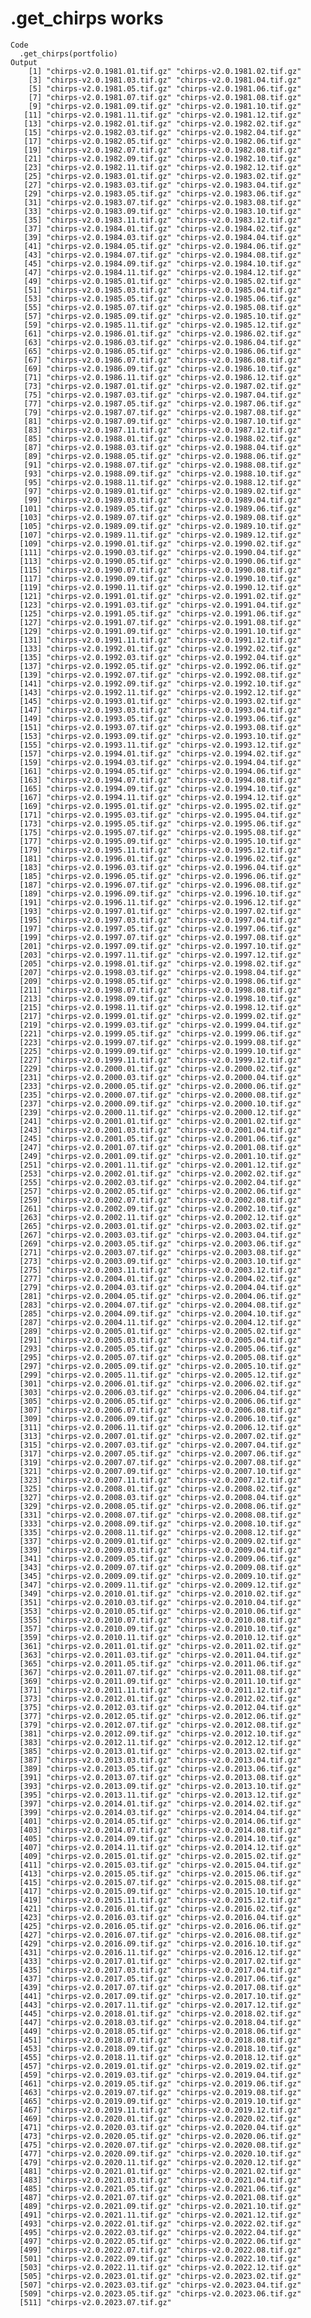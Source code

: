 # .get_chirps works

    Code
      .get_chirps(portfolio)
    Output
        [1] "chirps-v2.0.1981.01.tif.gz" "chirps-v2.0.1981.02.tif.gz"
        [3] "chirps-v2.0.1981.03.tif.gz" "chirps-v2.0.1981.04.tif.gz"
        [5] "chirps-v2.0.1981.05.tif.gz" "chirps-v2.0.1981.06.tif.gz"
        [7] "chirps-v2.0.1981.07.tif.gz" "chirps-v2.0.1981.08.tif.gz"
        [9] "chirps-v2.0.1981.09.tif.gz" "chirps-v2.0.1981.10.tif.gz"
       [11] "chirps-v2.0.1981.11.tif.gz" "chirps-v2.0.1981.12.tif.gz"
       [13] "chirps-v2.0.1982.01.tif.gz" "chirps-v2.0.1982.02.tif.gz"
       [15] "chirps-v2.0.1982.03.tif.gz" "chirps-v2.0.1982.04.tif.gz"
       [17] "chirps-v2.0.1982.05.tif.gz" "chirps-v2.0.1982.06.tif.gz"
       [19] "chirps-v2.0.1982.07.tif.gz" "chirps-v2.0.1982.08.tif.gz"
       [21] "chirps-v2.0.1982.09.tif.gz" "chirps-v2.0.1982.10.tif.gz"
       [23] "chirps-v2.0.1982.11.tif.gz" "chirps-v2.0.1982.12.tif.gz"
       [25] "chirps-v2.0.1983.01.tif.gz" "chirps-v2.0.1983.02.tif.gz"
       [27] "chirps-v2.0.1983.03.tif.gz" "chirps-v2.0.1983.04.tif.gz"
       [29] "chirps-v2.0.1983.05.tif.gz" "chirps-v2.0.1983.06.tif.gz"
       [31] "chirps-v2.0.1983.07.tif.gz" "chirps-v2.0.1983.08.tif.gz"
       [33] "chirps-v2.0.1983.09.tif.gz" "chirps-v2.0.1983.10.tif.gz"
       [35] "chirps-v2.0.1983.11.tif.gz" "chirps-v2.0.1983.12.tif.gz"
       [37] "chirps-v2.0.1984.01.tif.gz" "chirps-v2.0.1984.02.tif.gz"
       [39] "chirps-v2.0.1984.03.tif.gz" "chirps-v2.0.1984.04.tif.gz"
       [41] "chirps-v2.0.1984.05.tif.gz" "chirps-v2.0.1984.06.tif.gz"
       [43] "chirps-v2.0.1984.07.tif.gz" "chirps-v2.0.1984.08.tif.gz"
       [45] "chirps-v2.0.1984.09.tif.gz" "chirps-v2.0.1984.10.tif.gz"
       [47] "chirps-v2.0.1984.11.tif.gz" "chirps-v2.0.1984.12.tif.gz"
       [49] "chirps-v2.0.1985.01.tif.gz" "chirps-v2.0.1985.02.tif.gz"
       [51] "chirps-v2.0.1985.03.tif.gz" "chirps-v2.0.1985.04.tif.gz"
       [53] "chirps-v2.0.1985.05.tif.gz" "chirps-v2.0.1985.06.tif.gz"
       [55] "chirps-v2.0.1985.07.tif.gz" "chirps-v2.0.1985.08.tif.gz"
       [57] "chirps-v2.0.1985.09.tif.gz" "chirps-v2.0.1985.10.tif.gz"
       [59] "chirps-v2.0.1985.11.tif.gz" "chirps-v2.0.1985.12.tif.gz"
       [61] "chirps-v2.0.1986.01.tif.gz" "chirps-v2.0.1986.02.tif.gz"
       [63] "chirps-v2.0.1986.03.tif.gz" "chirps-v2.0.1986.04.tif.gz"
       [65] "chirps-v2.0.1986.05.tif.gz" "chirps-v2.0.1986.06.tif.gz"
       [67] "chirps-v2.0.1986.07.tif.gz" "chirps-v2.0.1986.08.tif.gz"
       [69] "chirps-v2.0.1986.09.tif.gz" "chirps-v2.0.1986.10.tif.gz"
       [71] "chirps-v2.0.1986.11.tif.gz" "chirps-v2.0.1986.12.tif.gz"
       [73] "chirps-v2.0.1987.01.tif.gz" "chirps-v2.0.1987.02.tif.gz"
       [75] "chirps-v2.0.1987.03.tif.gz" "chirps-v2.0.1987.04.tif.gz"
       [77] "chirps-v2.0.1987.05.tif.gz" "chirps-v2.0.1987.06.tif.gz"
       [79] "chirps-v2.0.1987.07.tif.gz" "chirps-v2.0.1987.08.tif.gz"
       [81] "chirps-v2.0.1987.09.tif.gz" "chirps-v2.0.1987.10.tif.gz"
       [83] "chirps-v2.0.1987.11.tif.gz" "chirps-v2.0.1987.12.tif.gz"
       [85] "chirps-v2.0.1988.01.tif.gz" "chirps-v2.0.1988.02.tif.gz"
       [87] "chirps-v2.0.1988.03.tif.gz" "chirps-v2.0.1988.04.tif.gz"
       [89] "chirps-v2.0.1988.05.tif.gz" "chirps-v2.0.1988.06.tif.gz"
       [91] "chirps-v2.0.1988.07.tif.gz" "chirps-v2.0.1988.08.tif.gz"
       [93] "chirps-v2.0.1988.09.tif.gz" "chirps-v2.0.1988.10.tif.gz"
       [95] "chirps-v2.0.1988.11.tif.gz" "chirps-v2.0.1988.12.tif.gz"
       [97] "chirps-v2.0.1989.01.tif.gz" "chirps-v2.0.1989.02.tif.gz"
       [99] "chirps-v2.0.1989.03.tif.gz" "chirps-v2.0.1989.04.tif.gz"
      [101] "chirps-v2.0.1989.05.tif.gz" "chirps-v2.0.1989.06.tif.gz"
      [103] "chirps-v2.0.1989.07.tif.gz" "chirps-v2.0.1989.08.tif.gz"
      [105] "chirps-v2.0.1989.09.tif.gz" "chirps-v2.0.1989.10.tif.gz"
      [107] "chirps-v2.0.1989.11.tif.gz" "chirps-v2.0.1989.12.tif.gz"
      [109] "chirps-v2.0.1990.01.tif.gz" "chirps-v2.0.1990.02.tif.gz"
      [111] "chirps-v2.0.1990.03.tif.gz" "chirps-v2.0.1990.04.tif.gz"
      [113] "chirps-v2.0.1990.05.tif.gz" "chirps-v2.0.1990.06.tif.gz"
      [115] "chirps-v2.0.1990.07.tif.gz" "chirps-v2.0.1990.08.tif.gz"
      [117] "chirps-v2.0.1990.09.tif.gz" "chirps-v2.0.1990.10.tif.gz"
      [119] "chirps-v2.0.1990.11.tif.gz" "chirps-v2.0.1990.12.tif.gz"
      [121] "chirps-v2.0.1991.01.tif.gz" "chirps-v2.0.1991.02.tif.gz"
      [123] "chirps-v2.0.1991.03.tif.gz" "chirps-v2.0.1991.04.tif.gz"
      [125] "chirps-v2.0.1991.05.tif.gz" "chirps-v2.0.1991.06.tif.gz"
      [127] "chirps-v2.0.1991.07.tif.gz" "chirps-v2.0.1991.08.tif.gz"
      [129] "chirps-v2.0.1991.09.tif.gz" "chirps-v2.0.1991.10.tif.gz"
      [131] "chirps-v2.0.1991.11.tif.gz" "chirps-v2.0.1991.12.tif.gz"
      [133] "chirps-v2.0.1992.01.tif.gz" "chirps-v2.0.1992.02.tif.gz"
      [135] "chirps-v2.0.1992.03.tif.gz" "chirps-v2.0.1992.04.tif.gz"
      [137] "chirps-v2.0.1992.05.tif.gz" "chirps-v2.0.1992.06.tif.gz"
      [139] "chirps-v2.0.1992.07.tif.gz" "chirps-v2.0.1992.08.tif.gz"
      [141] "chirps-v2.0.1992.09.tif.gz" "chirps-v2.0.1992.10.tif.gz"
      [143] "chirps-v2.0.1992.11.tif.gz" "chirps-v2.0.1992.12.tif.gz"
      [145] "chirps-v2.0.1993.01.tif.gz" "chirps-v2.0.1993.02.tif.gz"
      [147] "chirps-v2.0.1993.03.tif.gz" "chirps-v2.0.1993.04.tif.gz"
      [149] "chirps-v2.0.1993.05.tif.gz" "chirps-v2.0.1993.06.tif.gz"
      [151] "chirps-v2.0.1993.07.tif.gz" "chirps-v2.0.1993.08.tif.gz"
      [153] "chirps-v2.0.1993.09.tif.gz" "chirps-v2.0.1993.10.tif.gz"
      [155] "chirps-v2.0.1993.11.tif.gz" "chirps-v2.0.1993.12.tif.gz"
      [157] "chirps-v2.0.1994.01.tif.gz" "chirps-v2.0.1994.02.tif.gz"
      [159] "chirps-v2.0.1994.03.tif.gz" "chirps-v2.0.1994.04.tif.gz"
      [161] "chirps-v2.0.1994.05.tif.gz" "chirps-v2.0.1994.06.tif.gz"
      [163] "chirps-v2.0.1994.07.tif.gz" "chirps-v2.0.1994.08.tif.gz"
      [165] "chirps-v2.0.1994.09.tif.gz" "chirps-v2.0.1994.10.tif.gz"
      [167] "chirps-v2.0.1994.11.tif.gz" "chirps-v2.0.1994.12.tif.gz"
      [169] "chirps-v2.0.1995.01.tif.gz" "chirps-v2.0.1995.02.tif.gz"
      [171] "chirps-v2.0.1995.03.tif.gz" "chirps-v2.0.1995.04.tif.gz"
      [173] "chirps-v2.0.1995.05.tif.gz" "chirps-v2.0.1995.06.tif.gz"
      [175] "chirps-v2.0.1995.07.tif.gz" "chirps-v2.0.1995.08.tif.gz"
      [177] "chirps-v2.0.1995.09.tif.gz" "chirps-v2.0.1995.10.tif.gz"
      [179] "chirps-v2.0.1995.11.tif.gz" "chirps-v2.0.1995.12.tif.gz"
      [181] "chirps-v2.0.1996.01.tif.gz" "chirps-v2.0.1996.02.tif.gz"
      [183] "chirps-v2.0.1996.03.tif.gz" "chirps-v2.0.1996.04.tif.gz"
      [185] "chirps-v2.0.1996.05.tif.gz" "chirps-v2.0.1996.06.tif.gz"
      [187] "chirps-v2.0.1996.07.tif.gz" "chirps-v2.0.1996.08.tif.gz"
      [189] "chirps-v2.0.1996.09.tif.gz" "chirps-v2.0.1996.10.tif.gz"
      [191] "chirps-v2.0.1996.11.tif.gz" "chirps-v2.0.1996.12.tif.gz"
      [193] "chirps-v2.0.1997.01.tif.gz" "chirps-v2.0.1997.02.tif.gz"
      [195] "chirps-v2.0.1997.03.tif.gz" "chirps-v2.0.1997.04.tif.gz"
      [197] "chirps-v2.0.1997.05.tif.gz" "chirps-v2.0.1997.06.tif.gz"
      [199] "chirps-v2.0.1997.07.tif.gz" "chirps-v2.0.1997.08.tif.gz"
      [201] "chirps-v2.0.1997.09.tif.gz" "chirps-v2.0.1997.10.tif.gz"
      [203] "chirps-v2.0.1997.11.tif.gz" "chirps-v2.0.1997.12.tif.gz"
      [205] "chirps-v2.0.1998.01.tif.gz" "chirps-v2.0.1998.02.tif.gz"
      [207] "chirps-v2.0.1998.03.tif.gz" "chirps-v2.0.1998.04.tif.gz"
      [209] "chirps-v2.0.1998.05.tif.gz" "chirps-v2.0.1998.06.tif.gz"
      [211] "chirps-v2.0.1998.07.tif.gz" "chirps-v2.0.1998.08.tif.gz"
      [213] "chirps-v2.0.1998.09.tif.gz" "chirps-v2.0.1998.10.tif.gz"
      [215] "chirps-v2.0.1998.11.tif.gz" "chirps-v2.0.1998.12.tif.gz"
      [217] "chirps-v2.0.1999.01.tif.gz" "chirps-v2.0.1999.02.tif.gz"
      [219] "chirps-v2.0.1999.03.tif.gz" "chirps-v2.0.1999.04.tif.gz"
      [221] "chirps-v2.0.1999.05.tif.gz" "chirps-v2.0.1999.06.tif.gz"
      [223] "chirps-v2.0.1999.07.tif.gz" "chirps-v2.0.1999.08.tif.gz"
      [225] "chirps-v2.0.1999.09.tif.gz" "chirps-v2.0.1999.10.tif.gz"
      [227] "chirps-v2.0.1999.11.tif.gz" "chirps-v2.0.1999.12.tif.gz"
      [229] "chirps-v2.0.2000.01.tif.gz" "chirps-v2.0.2000.02.tif.gz"
      [231] "chirps-v2.0.2000.03.tif.gz" "chirps-v2.0.2000.04.tif.gz"
      [233] "chirps-v2.0.2000.05.tif.gz" "chirps-v2.0.2000.06.tif.gz"
      [235] "chirps-v2.0.2000.07.tif.gz" "chirps-v2.0.2000.08.tif.gz"
      [237] "chirps-v2.0.2000.09.tif.gz" "chirps-v2.0.2000.10.tif.gz"
      [239] "chirps-v2.0.2000.11.tif.gz" "chirps-v2.0.2000.12.tif.gz"
      [241] "chirps-v2.0.2001.01.tif.gz" "chirps-v2.0.2001.02.tif.gz"
      [243] "chirps-v2.0.2001.03.tif.gz" "chirps-v2.0.2001.04.tif.gz"
      [245] "chirps-v2.0.2001.05.tif.gz" "chirps-v2.0.2001.06.tif.gz"
      [247] "chirps-v2.0.2001.07.tif.gz" "chirps-v2.0.2001.08.tif.gz"
      [249] "chirps-v2.0.2001.09.tif.gz" "chirps-v2.0.2001.10.tif.gz"
      [251] "chirps-v2.0.2001.11.tif.gz" "chirps-v2.0.2001.12.tif.gz"
      [253] "chirps-v2.0.2002.01.tif.gz" "chirps-v2.0.2002.02.tif.gz"
      [255] "chirps-v2.0.2002.03.tif.gz" "chirps-v2.0.2002.04.tif.gz"
      [257] "chirps-v2.0.2002.05.tif.gz" "chirps-v2.0.2002.06.tif.gz"
      [259] "chirps-v2.0.2002.07.tif.gz" "chirps-v2.0.2002.08.tif.gz"
      [261] "chirps-v2.0.2002.09.tif.gz" "chirps-v2.0.2002.10.tif.gz"
      [263] "chirps-v2.0.2002.11.tif.gz" "chirps-v2.0.2002.12.tif.gz"
      [265] "chirps-v2.0.2003.01.tif.gz" "chirps-v2.0.2003.02.tif.gz"
      [267] "chirps-v2.0.2003.03.tif.gz" "chirps-v2.0.2003.04.tif.gz"
      [269] "chirps-v2.0.2003.05.tif.gz" "chirps-v2.0.2003.06.tif.gz"
      [271] "chirps-v2.0.2003.07.tif.gz" "chirps-v2.0.2003.08.tif.gz"
      [273] "chirps-v2.0.2003.09.tif.gz" "chirps-v2.0.2003.10.tif.gz"
      [275] "chirps-v2.0.2003.11.tif.gz" "chirps-v2.0.2003.12.tif.gz"
      [277] "chirps-v2.0.2004.01.tif.gz" "chirps-v2.0.2004.02.tif.gz"
      [279] "chirps-v2.0.2004.03.tif.gz" "chirps-v2.0.2004.04.tif.gz"
      [281] "chirps-v2.0.2004.05.tif.gz" "chirps-v2.0.2004.06.tif.gz"
      [283] "chirps-v2.0.2004.07.tif.gz" "chirps-v2.0.2004.08.tif.gz"
      [285] "chirps-v2.0.2004.09.tif.gz" "chirps-v2.0.2004.10.tif.gz"
      [287] "chirps-v2.0.2004.11.tif.gz" "chirps-v2.0.2004.12.tif.gz"
      [289] "chirps-v2.0.2005.01.tif.gz" "chirps-v2.0.2005.02.tif.gz"
      [291] "chirps-v2.0.2005.03.tif.gz" "chirps-v2.0.2005.04.tif.gz"
      [293] "chirps-v2.0.2005.05.tif.gz" "chirps-v2.0.2005.06.tif.gz"
      [295] "chirps-v2.0.2005.07.tif.gz" "chirps-v2.0.2005.08.tif.gz"
      [297] "chirps-v2.0.2005.09.tif.gz" "chirps-v2.0.2005.10.tif.gz"
      [299] "chirps-v2.0.2005.11.tif.gz" "chirps-v2.0.2005.12.tif.gz"
      [301] "chirps-v2.0.2006.01.tif.gz" "chirps-v2.0.2006.02.tif.gz"
      [303] "chirps-v2.0.2006.03.tif.gz" "chirps-v2.0.2006.04.tif.gz"
      [305] "chirps-v2.0.2006.05.tif.gz" "chirps-v2.0.2006.06.tif.gz"
      [307] "chirps-v2.0.2006.07.tif.gz" "chirps-v2.0.2006.08.tif.gz"
      [309] "chirps-v2.0.2006.09.tif.gz" "chirps-v2.0.2006.10.tif.gz"
      [311] "chirps-v2.0.2006.11.tif.gz" "chirps-v2.0.2006.12.tif.gz"
      [313] "chirps-v2.0.2007.01.tif.gz" "chirps-v2.0.2007.02.tif.gz"
      [315] "chirps-v2.0.2007.03.tif.gz" "chirps-v2.0.2007.04.tif.gz"
      [317] "chirps-v2.0.2007.05.tif.gz" "chirps-v2.0.2007.06.tif.gz"
      [319] "chirps-v2.0.2007.07.tif.gz" "chirps-v2.0.2007.08.tif.gz"
      [321] "chirps-v2.0.2007.09.tif.gz" "chirps-v2.0.2007.10.tif.gz"
      [323] "chirps-v2.0.2007.11.tif.gz" "chirps-v2.0.2007.12.tif.gz"
      [325] "chirps-v2.0.2008.01.tif.gz" "chirps-v2.0.2008.02.tif.gz"
      [327] "chirps-v2.0.2008.03.tif.gz" "chirps-v2.0.2008.04.tif.gz"
      [329] "chirps-v2.0.2008.05.tif.gz" "chirps-v2.0.2008.06.tif.gz"
      [331] "chirps-v2.0.2008.07.tif.gz" "chirps-v2.0.2008.08.tif.gz"
      [333] "chirps-v2.0.2008.09.tif.gz" "chirps-v2.0.2008.10.tif.gz"
      [335] "chirps-v2.0.2008.11.tif.gz" "chirps-v2.0.2008.12.tif.gz"
      [337] "chirps-v2.0.2009.01.tif.gz" "chirps-v2.0.2009.02.tif.gz"
      [339] "chirps-v2.0.2009.03.tif.gz" "chirps-v2.0.2009.04.tif.gz"
      [341] "chirps-v2.0.2009.05.tif.gz" "chirps-v2.0.2009.06.tif.gz"
      [343] "chirps-v2.0.2009.07.tif.gz" "chirps-v2.0.2009.08.tif.gz"
      [345] "chirps-v2.0.2009.09.tif.gz" "chirps-v2.0.2009.10.tif.gz"
      [347] "chirps-v2.0.2009.11.tif.gz" "chirps-v2.0.2009.12.tif.gz"
      [349] "chirps-v2.0.2010.01.tif.gz" "chirps-v2.0.2010.02.tif.gz"
      [351] "chirps-v2.0.2010.03.tif.gz" "chirps-v2.0.2010.04.tif.gz"
      [353] "chirps-v2.0.2010.05.tif.gz" "chirps-v2.0.2010.06.tif.gz"
      [355] "chirps-v2.0.2010.07.tif.gz" "chirps-v2.0.2010.08.tif.gz"
      [357] "chirps-v2.0.2010.09.tif.gz" "chirps-v2.0.2010.10.tif.gz"
      [359] "chirps-v2.0.2010.11.tif.gz" "chirps-v2.0.2010.12.tif.gz"
      [361] "chirps-v2.0.2011.01.tif.gz" "chirps-v2.0.2011.02.tif.gz"
      [363] "chirps-v2.0.2011.03.tif.gz" "chirps-v2.0.2011.04.tif.gz"
      [365] "chirps-v2.0.2011.05.tif.gz" "chirps-v2.0.2011.06.tif.gz"
      [367] "chirps-v2.0.2011.07.tif.gz" "chirps-v2.0.2011.08.tif.gz"
      [369] "chirps-v2.0.2011.09.tif.gz" "chirps-v2.0.2011.10.tif.gz"
      [371] "chirps-v2.0.2011.11.tif.gz" "chirps-v2.0.2011.12.tif.gz"
      [373] "chirps-v2.0.2012.01.tif.gz" "chirps-v2.0.2012.02.tif.gz"
      [375] "chirps-v2.0.2012.03.tif.gz" "chirps-v2.0.2012.04.tif.gz"
      [377] "chirps-v2.0.2012.05.tif.gz" "chirps-v2.0.2012.06.tif.gz"
      [379] "chirps-v2.0.2012.07.tif.gz" "chirps-v2.0.2012.08.tif.gz"
      [381] "chirps-v2.0.2012.09.tif.gz" "chirps-v2.0.2012.10.tif.gz"
      [383] "chirps-v2.0.2012.11.tif.gz" "chirps-v2.0.2012.12.tif.gz"
      [385] "chirps-v2.0.2013.01.tif.gz" "chirps-v2.0.2013.02.tif.gz"
      [387] "chirps-v2.0.2013.03.tif.gz" "chirps-v2.0.2013.04.tif.gz"
      [389] "chirps-v2.0.2013.05.tif.gz" "chirps-v2.0.2013.06.tif.gz"
      [391] "chirps-v2.0.2013.07.tif.gz" "chirps-v2.0.2013.08.tif.gz"
      [393] "chirps-v2.0.2013.09.tif.gz" "chirps-v2.0.2013.10.tif.gz"
      [395] "chirps-v2.0.2013.11.tif.gz" "chirps-v2.0.2013.12.tif.gz"
      [397] "chirps-v2.0.2014.01.tif.gz" "chirps-v2.0.2014.02.tif.gz"
      [399] "chirps-v2.0.2014.03.tif.gz" "chirps-v2.0.2014.04.tif.gz"
      [401] "chirps-v2.0.2014.05.tif.gz" "chirps-v2.0.2014.06.tif.gz"
      [403] "chirps-v2.0.2014.07.tif.gz" "chirps-v2.0.2014.08.tif.gz"
      [405] "chirps-v2.0.2014.09.tif.gz" "chirps-v2.0.2014.10.tif.gz"
      [407] "chirps-v2.0.2014.11.tif.gz" "chirps-v2.0.2014.12.tif.gz"
      [409] "chirps-v2.0.2015.01.tif.gz" "chirps-v2.0.2015.02.tif.gz"
      [411] "chirps-v2.0.2015.03.tif.gz" "chirps-v2.0.2015.04.tif.gz"
      [413] "chirps-v2.0.2015.05.tif.gz" "chirps-v2.0.2015.06.tif.gz"
      [415] "chirps-v2.0.2015.07.tif.gz" "chirps-v2.0.2015.08.tif.gz"
      [417] "chirps-v2.0.2015.09.tif.gz" "chirps-v2.0.2015.10.tif.gz"
      [419] "chirps-v2.0.2015.11.tif.gz" "chirps-v2.0.2015.12.tif.gz"
      [421] "chirps-v2.0.2016.01.tif.gz" "chirps-v2.0.2016.02.tif.gz"
      [423] "chirps-v2.0.2016.03.tif.gz" "chirps-v2.0.2016.04.tif.gz"
      [425] "chirps-v2.0.2016.05.tif.gz" "chirps-v2.0.2016.06.tif.gz"
      [427] "chirps-v2.0.2016.07.tif.gz" "chirps-v2.0.2016.08.tif.gz"
      [429] "chirps-v2.0.2016.09.tif.gz" "chirps-v2.0.2016.10.tif.gz"
      [431] "chirps-v2.0.2016.11.tif.gz" "chirps-v2.0.2016.12.tif.gz"
      [433] "chirps-v2.0.2017.01.tif.gz" "chirps-v2.0.2017.02.tif.gz"
      [435] "chirps-v2.0.2017.03.tif.gz" "chirps-v2.0.2017.04.tif.gz"
      [437] "chirps-v2.0.2017.05.tif.gz" "chirps-v2.0.2017.06.tif.gz"
      [439] "chirps-v2.0.2017.07.tif.gz" "chirps-v2.0.2017.08.tif.gz"
      [441] "chirps-v2.0.2017.09.tif.gz" "chirps-v2.0.2017.10.tif.gz"
      [443] "chirps-v2.0.2017.11.tif.gz" "chirps-v2.0.2017.12.tif.gz"
      [445] "chirps-v2.0.2018.01.tif.gz" "chirps-v2.0.2018.02.tif.gz"
      [447] "chirps-v2.0.2018.03.tif.gz" "chirps-v2.0.2018.04.tif.gz"
      [449] "chirps-v2.0.2018.05.tif.gz" "chirps-v2.0.2018.06.tif.gz"
      [451] "chirps-v2.0.2018.07.tif.gz" "chirps-v2.0.2018.08.tif.gz"
      [453] "chirps-v2.0.2018.09.tif.gz" "chirps-v2.0.2018.10.tif.gz"
      [455] "chirps-v2.0.2018.11.tif.gz" "chirps-v2.0.2018.12.tif.gz"
      [457] "chirps-v2.0.2019.01.tif.gz" "chirps-v2.0.2019.02.tif.gz"
      [459] "chirps-v2.0.2019.03.tif.gz" "chirps-v2.0.2019.04.tif.gz"
      [461] "chirps-v2.0.2019.05.tif.gz" "chirps-v2.0.2019.06.tif.gz"
      [463] "chirps-v2.0.2019.07.tif.gz" "chirps-v2.0.2019.08.tif.gz"
      [465] "chirps-v2.0.2019.09.tif.gz" "chirps-v2.0.2019.10.tif.gz"
      [467] "chirps-v2.0.2019.11.tif.gz" "chirps-v2.0.2019.12.tif.gz"
      [469] "chirps-v2.0.2020.01.tif.gz" "chirps-v2.0.2020.02.tif.gz"
      [471] "chirps-v2.0.2020.03.tif.gz" "chirps-v2.0.2020.04.tif.gz"
      [473] "chirps-v2.0.2020.05.tif.gz" "chirps-v2.0.2020.06.tif.gz"
      [475] "chirps-v2.0.2020.07.tif.gz" "chirps-v2.0.2020.08.tif.gz"
      [477] "chirps-v2.0.2020.09.tif.gz" "chirps-v2.0.2020.10.tif.gz"
      [479] "chirps-v2.0.2020.11.tif.gz" "chirps-v2.0.2020.12.tif.gz"
      [481] "chirps-v2.0.2021.01.tif.gz" "chirps-v2.0.2021.02.tif.gz"
      [483] "chirps-v2.0.2021.03.tif.gz" "chirps-v2.0.2021.04.tif.gz"
      [485] "chirps-v2.0.2021.05.tif.gz" "chirps-v2.0.2021.06.tif.gz"
      [487] "chirps-v2.0.2021.07.tif.gz" "chirps-v2.0.2021.08.tif.gz"
      [489] "chirps-v2.0.2021.09.tif.gz" "chirps-v2.0.2021.10.tif.gz"
      [491] "chirps-v2.0.2021.11.tif.gz" "chirps-v2.0.2021.12.tif.gz"
      [493] "chirps-v2.0.2022.01.tif.gz" "chirps-v2.0.2022.02.tif.gz"
      [495] "chirps-v2.0.2022.03.tif.gz" "chirps-v2.0.2022.04.tif.gz"
      [497] "chirps-v2.0.2022.05.tif.gz" "chirps-v2.0.2022.06.tif.gz"
      [499] "chirps-v2.0.2022.07.tif.gz" "chirps-v2.0.2022.08.tif.gz"
      [501] "chirps-v2.0.2022.09.tif.gz" "chirps-v2.0.2022.10.tif.gz"
      [503] "chirps-v2.0.2022.11.tif.gz" "chirps-v2.0.2022.12.tif.gz"
      [505] "chirps-v2.0.2023.01.tif.gz" "chirps-v2.0.2023.02.tif.gz"
      [507] "chirps-v2.0.2023.03.tif.gz" "chirps-v2.0.2023.04.tif.gz"
      [509] "chirps-v2.0.2023.05.tif.gz" "chirps-v2.0.2023.06.tif.gz"
      [511] "chirps-v2.0.2023.07.tif.gz"

